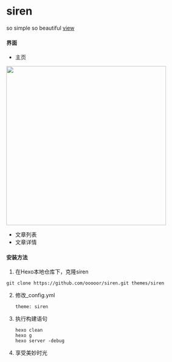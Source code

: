 # siren
so simple so beautiful [view](https://ooooor.github.io/)

#### 界面

- 主页

<img src="https://raw.githubusercontent.com/wiki/ooooor/siren/siren_index.png" width="420"/>

- 文章列表
- 文章详情

#### 安装方法

1. 在Hexo本地仓库下，克隆siren

  ```shell
  git clone https://github.com/ooooor/siren.git themes/siren
  ```

2. 修改_config.yml



    ```shell
    theme: siren
    ```

3. 执行构建语句



    ```shell
    hexo clean
    hexo g
    hexo server -debug
    ```

4. 享受美妙时光
